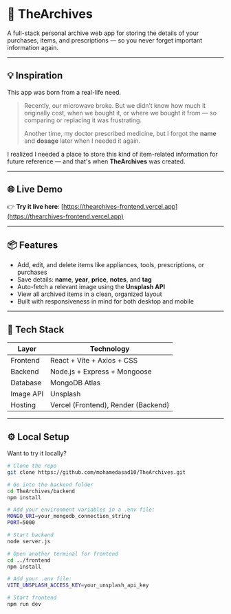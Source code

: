 # 🧠 TheArchives

A full-stack personal archive web app for storing the details of your purchases, items, and prescriptions — so you never forget important information again.

---

## 💡 Inspiration

This app was born from a real-life need.

> Recently, our microwave broke. But we didn’t know how much it originally cost, when we bought it, or where we bought it from — so comparing or replacing it was frustrating.  
>  
> Another time, my doctor prescribed medicine, but I forgot the **name** and **dosage** later when I needed it again.  

I realized I needed a place to store this kind of item-related information for future reference — and that's when **TheArchives** was created.

---

## 🌐 Live Demo

👉 **Try it live here**: [https://thearchives-frontend.vercel.app](https://thearchives-frontend.vercel.app)

---

## 📦 Features

- Add, edit, and delete items like appliances, tools, prescriptions, or purchases
- Save details: **name**, **year**, **price**, **notes**, and **tag**
- Auto-fetch a relevant image using the **Unsplash API**
- View all archived items in a clean, organized layout
- Built with responsiveness in mind for both desktop and mobile

---

## 🧰 Tech Stack

| Layer      | Technology                     |
|------------|---------------------------------|
| Frontend   | React + Vite + Axios + CSS      |
| Backend    | Node.js + Express + Mongoose    |
| Database   | MongoDB Atlas                   |
| Image API  | Unsplash                        |
| Hosting    | Vercel (Frontend), Render (Backend) |

---

## ⚙️ Local Setup

Want to try it locally?

```bash
# Clone the repo
git clone https://github.com/mohamedasad10/TheArchives.git

# Go into the backend folder
cd TheArchives/backend
npm install

# Add your environment variables in a .env file:
MONGO_URI=your_mongodb_connection_string
PORT=5000

# Start backend
node server.js

# Open another terminal for frontend
cd ../frontend
npm install

# Add your .env file:
VITE_UNSPLASH_ACCESS_KEY=your_unsplash_api_key

# Start frontend
npm run dev
